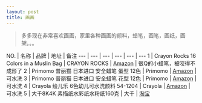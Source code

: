 ```yaml
---
layout: post
title: 画画
---
```


>多多现在非常喜欢画画，家里各种画画的颜料，蜡笔，画笔，画纸，画架。。。

NO. | 名称 | 品牌 | 地址 | 备注
--- | --- |  --- | --- | --- | --- 
1 | Crayon Rocks 16 Colors in a Muslin Bag | CRAYON ROCKS | [Amazon](https://www.amazon.com/gp/product/B002RBH18Y) | 很Q的小蜡笔，被咬得不成形了
2 | Primomo 普丽猫 日本进口 安全蜡笔 蛋型 12色 | Primomo | [Amazon](https://www.amazon.cn/gp/product/B06XKTDFR4) | 可水洗
3 | Primomo 普丽猫 日本进口 安全蜡笔 花型 12色 | Primomo | [Amazon](https://www.amazon.cn/gp/product/B06XKZS652) | 可水洗
4 | Crayola 绘儿乐 6色幼儿可水洗颜料 54-1204 | Crayola | [Amazon](https://www.amazon.cn/gp/product/B00004UBH2/) | 可水洗
5 | 大千8K4K 素描纸水彩纸水粉纸160克 | 大千 | [淘宝](https://item.taobao.com/item.htm?spm=a1z09.2.0.0.ZKjXj4&id=521404180366&_u=l60g4hd1762)